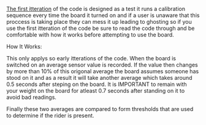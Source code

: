 [The first itteration](https://github.com/n0t-STATIONARY/Onewheel-Strain-sensor-rider-detection/blob/main/OnewheelActivationTest-DONT-USE.ino) of the code is designed as a test it runs a calibration sequence every time the board it turned on and if a user is unaware that this proccess is taking place they can mess it up leading to ghosting so if you use the first itteration of the code be sure to read the code through and be comfortable with how it works before attempting to use the board.

How It Works:

This only applys so early itterations of the code. When the board is switched on an average sensor value is recorded. If the value then changes by more than 10% of this origonal average the board assumes someone has stood on it and as a result it will take another average which takes around 0.5 seconds after steping on the board. It is IMPORTANT to remain with your weight on the board for atleast 0.7 seconds after standing on it to avoid bad readings.

Finally these two averages are compared to form thresholds that are used to determine if the rider is present.
